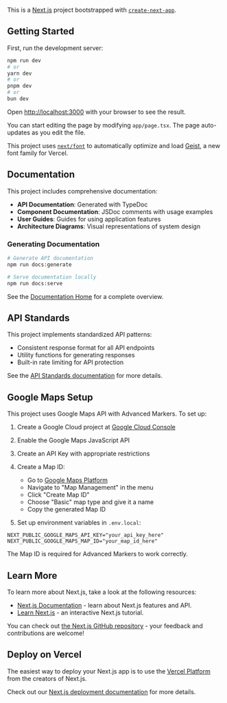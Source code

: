 This is a [Next.js](https://nextjs.org) project bootstrapped with [`create-next-app`](https://nextjs.org/docs/app/api-reference/cli/create-next-app).

## Getting Started

First, run the development server:

```bash
npm run dev
# or
yarn dev
# or
pnpm dev
# or
bun dev
```

Open [http://localhost:3000](http://localhost:3000) with your browser to see the result.

You can start editing the page by modifying `app/page.tsx`. The page auto-updates as you edit the file.

This project uses [`next/font`](https://nextjs.org/docs/app/building-your-application/optimizing/fonts) to automatically optimize and load [Geist](https://vercel.com/font), a new font family for Vercel.

## Documentation

This project includes comprehensive documentation:

- **API Documentation**: Generated with TypeDoc
- **Component Documentation**: JSDoc comments with usage examples
- **User Guides**: Guides for using application features
- **Architecture Diagrams**: Visual representations of system design

### Generating Documentation

```bash
# Generate API documentation
npm run docs:generate

# Serve documentation locally
npm run docs:serve
```

See the [Documentation Home](./DOCUMENTATION.md) for a complete overview.

## API Standards

This project implements standardized API patterns:

- Consistent response format for all API endpoints
- Utility functions for generating responses
- Built-in rate limiting for API protection

See the [API Standards documentation](./API_STANDARDS.md) for more details.

## Google Maps Setup

This project uses Google Maps API with Advanced Markers. To set up:

1. Create a Google Cloud project at [Google Cloud Console](https://console.cloud.google.com/)
2. Enable the Google Maps JavaScript API
3. Create an API Key with appropriate restrictions
4. Create a Map ID:
   - Go to [Google Maps Platform](https://console.cloud.google.com/google/maps-apis/overview)
   - Navigate to "Map Management" in the menu
   - Click "Create Map ID"
   - Choose "Basic" map type and give it a name
   - Copy the generated Map ID

5. Set up environment variables in `.env.local`:
```
NEXT_PUBLIC_GOOGLE_MAPS_API_KEY="your_api_key_here"
NEXT_PUBLIC_GOOGLE_MAPS_MAP_ID="your_map_id_here"
```

The Map ID is required for Advanced Markers to work correctly.

## Learn More

To learn more about Next.js, take a look at the following resources:

- [Next.js Documentation](https://nextjs.org/docs) - learn about Next.js features and API.
- [Learn Next.js](https://nextjs.org/learn) - an interactive Next.js tutorial.

You can check out [the Next.js GitHub repository](https://github.com/vercel/next.js) - your feedback and contributions are welcome!

## Deploy on Vercel

The easiest way to deploy your Next.js app is to use the [Vercel Platform](https://vercel.com/new?utm_medium=default-template&filter=next.js&utm_source=create-next-app&utm_campaign=create-next-app-readme) from the creators of Next.js.

Check out our [Next.js deployment documentation](https://nextjs.org/docs/app/building-your-application/deploying) for more details.
